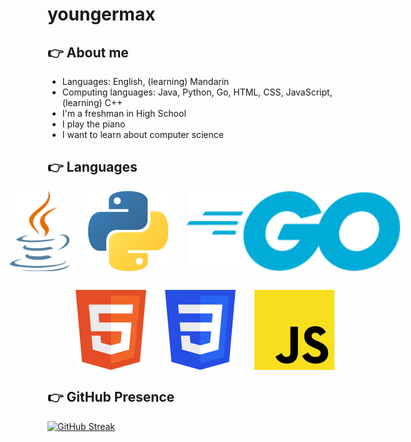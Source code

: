 # youngermax

## 👉 About me
- Languages: English, (learning) Mandarin
- Computing languages: Java, Python, Go, HTML, CSS, JavaScript, (learning) C++
- I'm a freshman in High School
- I play the piano
- I want to learn about computer science

## 👉 Languages

<div style="display:flex;justify-content:center;gap:30px;">
<img src="assets/java.png" height="128">
<img src="assets/python.png" width="128">
<img src="assets/go.png" height="128">
</div>

<div style="margin-bottom:30px;"></div>

<div style="display:flex;justify-content:center;gap:30px;">
<img src="assets/html.png" height="128">
<img src="assets/css.png" height="128">
<img src="assets/javascript.png" height="128">
</div>

## 👉 GitHub Presence

[![GitHub Streak](https://github-readme-streak-stats.herokuapp.com?user=YoungerMax&theme=onedark_duo)](https://git.io/streak-stats)
